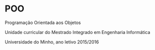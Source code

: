 # POO
Programação Orientada aos Objetos 

Unidade curricular do Mestrado Integrado em Engenharia Informática

Universidade do Minho, ano letivo 2015/2016
